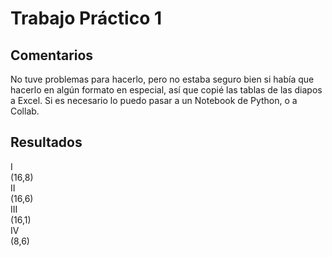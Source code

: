 # Trabajo Práctico 1
## Comentarios

No tuve problemas para hacerlo, pero no estaba seguro bien si había que hacerlo en algún formato en especial, 
así que copié las tablas de las diapos a Excel. Si es necesario lo puedo pasar a un Notebook de Python, o a
Collab.

## Resultados
I  
(16,8)  
II  
(16,6)  
III  
(16,1)  
IV  
(8,6)  
